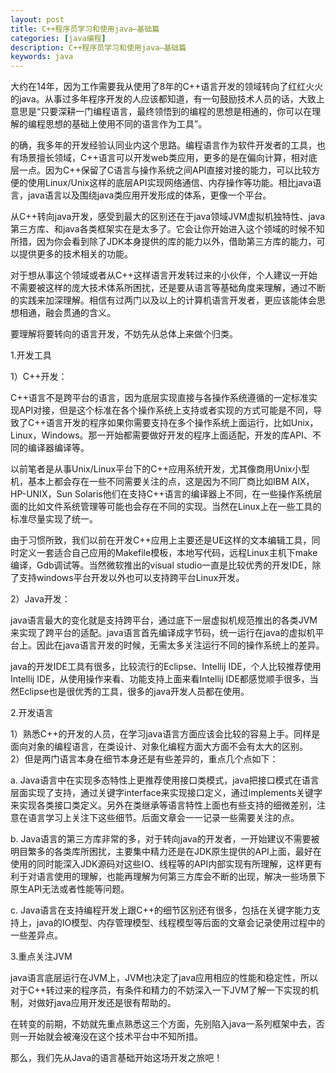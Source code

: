 ```yaml
---
layout: post
title: C++程序员学习和使用java–基础篇
categories: [java编程]
description: C++程序员学习和使用java–基础篇
keywords: java
---
```

<div id='preview-contents' class='note-content'>



<p>大约在14年，因为工作需要我从使用了8年的C++语言开发的领域转向了红红火火的java。从事过多年程序开发的人应该都知道，有一句鼓励技术人员的话，大致上意思是“只要深耕一门编程语言，最终领悟到的编程的思想是相通的，你可以在理解的编程思想的基础上使用不同的语言作为工具”。</p>

<p>的确，我多年的开发经验认同业内这个思路。编程语言作为软件开发者的工具，也有场景擅长领域，C++语言可以开发web类应用，更多的是在偏向计算，相对底层一点。因为C++保留了C语言与操作系统之间API直接对接的能力，可以比较方便的使用Linux/Unix这样的底层API实现网络通信、内存操作等功能。相比java语言，java语言以及围绕java类应用开发形成的体系，更像一个平台。</p>

<p>从C++转向java开发，感受到最大的区别还在于java领域JVM虚拟机独特性、java第三方库、和java各类框架实在是太多了。它会让你开始进入这个领域的时候不知所措，因为你会看到除了JDK本身提供的库的能力以外，借助第三方库的能力，可以提供更多的技术相关的功能。</p>

<p>对于想从事这个领域或者从C++这样语言开发转过来的小伙伴，个人建议一开始不需要被这样的庞大技术体系所困扰，还是要从语言等基础角度来理解，通过不断的实践来加深理解。相信有过两门以及以上的计算机语言开发者，更应该能体会思想相通，融会贯通的含义。</p>

<p>要理解将要转向的语言开发，不妨先从总体上来做个归类。</p>

<p>1.开发工具</p>

<p>1）C++开发：</p>

<p>C++语言不是跨平台的语言，因为底层实现直接与各操作系统遵循的一定标准实现API对接，但是这个标准在各个操作系统上支持或者实现的方式可能是不同，导致了C++语言开发的程序如果你需要支持在多个操作系统上面运行，比如Unix，Linux，Windows。那一开始都需要做好开发的程序上面适配，开发的库API、不同的编译器编译等。</p>

<p>以前笔者是从事Unix/Linux平台下的C++应用系统开发，尤其像商用Unix小型机，基本上都会存在一些不同需要关注的点，这是因为不同厂商比如IBM AIX，HP-UNIX，Sun Solaris他们在支持C++语言的编译器上不同，在一些操作系统层面的比如文件系统管理等可能也会存在不同的实现。当然在Linux上在一些工具的标准尽量实现了统一。</p>

<p>由于习惯所致，我们以前在开发C++应用上主要还是UE这样的文本编辑工具，同时定义一套适合自己应用的Makefile模板，本地写代码，远程Linux主机下make编译，Gdb调试等。当然微软推出的visual studio一直是比较优秀的开发IDE，除了支持windows平台开发以外也可以支持跨平台Linux开发。</p>

<p>2）Java开发：</p>

<p>java语言最大的变化就是支持跨平台，通过底下一层虚拟机规范推出的各类JVM来实现了跨平台的适配。java语言首先编译成字节码，统一运行在java的虚拟机平台上。因此在java语言开发的时候，无需太多关注运行不同的操作系统上的差异。</p>

<p>java的开发IDE工具有很多，比较流行的Eclipse、Intellij IDE，个人比较推荐使用Intellij IDE，从使用操作来看、功能支持上面来看Intellij IDE都感觉顺手很多，当然Eclipse也是很优秀的工具，很多的java开发人员都在使用。</p>

<p>2.开发语言</p>

<p>1）熟悉C++的开发的人员，在学习java语言方面应该会比较的容易上手。同样是面向对象的编程语言，在类设计、对象化编程方面大方面不会有太大的区别。 <br>
2）但是两门语言本身在细节本身还是有些差异的，重点几个点如下：</p>

<p>a. Java语言中在实现多态特性上更推荐使用接口类模式，java把接口模式在语言层面实现了支持，通过关键字interface来实现接口定义，通过implements关键字来实现各类接口类定义。另外在类继承等语言特性上面也有些支持的细微差别，注意在语言学习上关注下这些细节。后面文章会一一记录一些需要关注的点。</p>

<p>b. Java语言的第三方库非常的多，对于转向java的开发者，一开始建议不需要被明目繁多的各类库所困扰，主要集中精力还是在JDK原生提供的API上面，最好在使用的同时能深入JDK源码对这些IO、线程等的API内部实现有所理解，这样更有利于对语言使用的理解，也能再理解为何第三方库会不断的出现，解决一些场景下原生API无法或者性能等问题。</p>

<p>c. Java语言在支持编程开发上跟C++的细节区别还有很多，包括在关键字能力支持上，java的IO模型、内存管理模型、线程模型等后面的文章会记录使用过程中的一些差异点。</p>

<p>3.重点关注JVM</p>

<p>java语言底层运行在JVM上，JVM也决定了java应用相应的性能和稳定性，所以对于C++转过来的程序员，有条件和精力的不妨深入一下JVM了解一下实现的机制，对做好java应用开发还是很有帮助的。</p>

<p>在转变的前期，不妨就先重点熟悉这三个方面，先别陷入java一系列框架中去，否则一开始就会被淹没在这个技术平台中不知所措。</p>

<p>那么，我们先从Java的语言基础开始这场开发之旅吧！</p></div>
